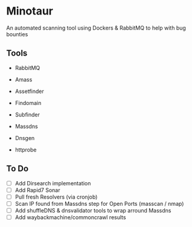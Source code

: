 # Minotaur

An automated scanning tool using Dockers & RabbitMQ to help with bug bounties

## Tools

- RabbitMQ
- Amass
- Assetfinder
- Findomain
- Subfinder

- Massdns
- Dnsgen

- httprobe

## To Do

- [ ] Add Dirsearch implementation
- [ ] Add Rapid7 Sonar 
- [ ] Pull fresh Resolvers (via cronjob)
- [ ] Scan IP found from Massdns step for Open Ports (masscan / nmap)
- [ ] Add shuffleDNS & dnsvalidator tools to wrap arround Massdns
- [ ] Add waybackmachine/commoncrawl results
